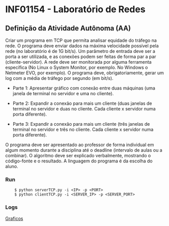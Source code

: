 # INF01154 - Laboratório de Redes
## Definição da Atividade Autônoma (AA)

Criar um programa em TCP que permita analisar equidade do tráfego na rede. O programa deve enviar dados na máxima velocidade possível pela rede (no laboratório é de 1G bit/s). Um parâmetro de entrada deve ser a porta a ser utilizada, e as conexões podem ser feitas de forma par a par (cliente-servidor). A rede deve ser monitorada por alguma ferramenta específica (No Linux o System Monitor, por exemplo. No Windows o Netmeter EVO, por exemplo). O programa deve, obrigatoriamente, gerar um log com a média de tráfego por segundo (em bit/s).

 - Parte 1: Apresentar gráfico com conexão entre duas máquinas (uma janela de terminal no servidor e uma no cliente).

 - Parte 2: Expandir a conexão para mais um cliente (duas janelas de terminal no servidor e duas no cliente. Cada cliente x servidor numa porta diferente).

 - Parte 3: Expandir a conexão para mais um cliente (três janelas de terminal no servidor e três no cliente. Cada cliente x servidor numa porta diferente).

O programa deve ser apresentado ao professor de forma individual em algum momento durante a disciplina até o deadline (intervalo de aulas ou a combinar). O algoritmo deve ser explicado verbalmente, mostrando o código-fonte e o resultado. A linguagem do programa é da escolha do aluno.

### Run

```
    $ python serverTCP.py -i <IP> -p <PORT>
    $ python clientTCP.py -i <SERVER_IP> -p <SERVER_PORT>
```

### Logs
[Graficos](https://docs.google.com/spreadsheets/d/1yqjDEE5en7OZDVAVHguUbPZDFmvAuPLI2VvmBAOYHxg/edit?usp=sharing "Google Sheets")
